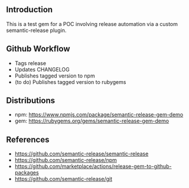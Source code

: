 ## Introduction

This is a test gem for a POC involving release automation via a custom semantic-release plugin.

## Github Workflow
- Tags release
- Updates CHANGELOG
- Publishes tagged version to npm
- (to do) Publishes tagged version to rubygems

## Distributions
- npm: https://www.npmjs.com/package/semantic-release-gem-demo
- gem: https://rubygems.org/gems/semantic-release-gem-demo

## References
- https://github.com/semantic-release/semantic-release
- https://github.com/semantic-release/npm
- https://github.com/marketplace/actions/release-gem-to-github-packages
- https://github.com/semantic-release/git